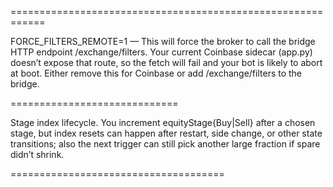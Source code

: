 

============================================================

FORCE_FILTERS_REMOTE=1 — This will force the broker to call the bridge HTTP endpoint /exchange/filters. Your current Coinbase sidecar (app.py) doesn’t expose that route, so the fetch will fail and your bot is likely to abort at boot. Either remove this for Coinbase or add /exchange/filters to the bridge.

=============================

Stage index lifecycle. You increment equityStage{Buy|Sell} after a chosen stage, but index resets can happen after restart, side change, or other state transitions; also the next trigger can still pick another large fraction if spare didn’t shrink.

=====================================
